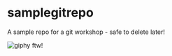 # samplegitrepo
A sample repo for a git workshop - safe to delete later!

![giphy ftw!](https://media.giphy.com/media/QtPqHRycVxnna/giphy.gif)
